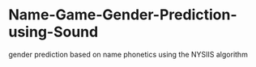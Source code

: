 # Name-Game-Gender-Prediction-using-Sound
gender prediction based on name phonetics using the NYSIIS algorithm
